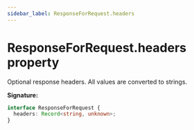 ```yaml
---
sidebar_label: ResponseForRequest.headers
---
```


# ResponseForRequest.headers property

Optional response headers. All values are converted to strings.

**Signature:**

```typescript
interface ResponseForRequest {
  headers: Record<string, unknown>;
}
```
